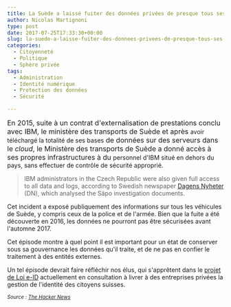 ```yaml
---
title: La Suède a laissé fuiter des données privées de presque tous ses citoyens
author: Nicolas Martignoni
type: post
date: 2017-07-25T17:33:30+00:00
slug: la-suede-a-laisse-fuiter-des-donnees-privees-de-presque-tous-ses-citoyens
categories:
  - Citoyenneté
  - Politique
  - Sphère privée
tags:
  - Administration
  - Identité numérique
  - Protection des données
  - Sécurité

---
```

<span style="font-size: 1rem;">En 2015, suite à un contrat d'externalisation de prestations conclu avec IBM, le ministère des transports de Suède et après </span>avoir téléchargé la totalité de ses bases<span style="font-size: 1rem;"> de données sur des serveurs dans le <em>cloud</em>, le Ministère des transports de Suède a donné accès à ses propres infrastructures à du </span>personnel d'IBM situé en dehors du pays, sans effectuer de contrôle de sécurité approprié.

> IBM administrators in the Czech Republic were also given full access to all data and logs, according to Swedish newspaper <a href="http://www.dn.se/nyheter/sverige/statliga-hemligheter-kunde-nas-av-frammande-makt/" rel="nofollow noopener">Dagens Nyheter</a> (DN), which analysed the Säpo investigation documents.

Cet incident a exposé publiquement des informations sur tous les véhicules de Suède, y compris ceux de la police et de l'armée. Bien que la fuite a été découverte en 2016, les données ne pourront pas être sécurisées avant l'automne 2017.

Cet épisode montre à quel point il est important pour un état de conserver sous sa gouvernance les données qu'il traite, et de ne pas en confier le traitement à des entités externes.

Un tel épisode devrait faire réfléchir nos élus, qui s'apprêtent dans le [projet de Loi e-ID][1] actuellement en consultation à livrer à des entreprises privées la gestion de l'identité des citoyens suisses.

<small><em>Source : </em><a href="http://thehackernews.com/2017/07/sweden-data-breach.html"><em>The Hacker News</em></a></small>

 [1]: https://www.bj.admin.ch/bj/fr/home/staat/gesetzgebung/e-id.html

<!--more-->
